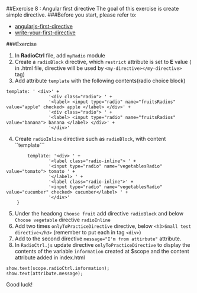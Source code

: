 ##Exercise 8 : Angular first directive
The goal of this exercise is create simple directive.
###Before you start, please refer to:
* [angularjs-first-directive](https://egghead.io/lessons/angularjs-first-directive)
* [write-your-first-directive](https://egghead.io/lessons/write-your-first-directive)

###Exercise

1. In **RadioCtrl** file, add ```myRadio``` module
2. Create a ```radioBlock``` directive, which ```restrict``` attribute is set to **E** value ( in .html file, directive will be used by ```<my-directive></my-directive>``` tag)
3. Add attribute ```template``` with the following contents(radio choice block)

```
template: ' <div>' +
                '<div class="radio"> ' +
                '<label> <input type="radio" name="fruitsRadios" value="apple" checked> apple </label> </div>' +
                '<div class="radio"> ' +
                '<label> <input type="radio" name="fruitsRadios" value="banana"> banana </label> </div>' +
                '</div>'
```
4. Create ```radioInline``` directive such as ```radioBlock```, with content ``template```

```
        template: '<div> ' +
                '<label class="radio-inline"> ' +
                '<input type="radio" name="vegetablesRadio" value="tomato"> tomato ' +
                '</label> ' +
                '<label class="radio-inline">' +
                '<input type="radio" name="vegetablesRadio" value="cucumber" checked> cucumber</label> ' +
                '</div>'
    }
```
5. Under the headong ```Choose fruit``` add directive ```radioBlock``` and below ``` Choose vegetable``` directive ```radioInline```
6. Add two times ```onlyToPracticeDirective``` directive, below ```<h3>Small test directive</h3>``` (remember to put each in tag ```<div>```)
7. Add to the second directive ```message="I'm from attirbute"``` attribute.
8. In ```RadioCtrl.js``` update directive  ```onlyToPracticeDirective```  to display the contents of the variable ```information``` created at $scope and the content attribute added in index.html
```
show.text(scope.radioCtrl.information);
show.text(attribute.message);
```

Good luck!
